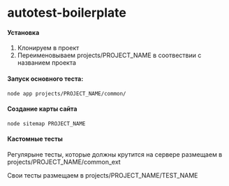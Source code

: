 # autotest-boilerplate 

#### Установка
1. Клонируем в проект
2. Переименовываем projects/PROJECT_NAME в соотвествии с названием проекта

#### Запуск основного теста:
`node app projects/PROJECT_NAME/common/`


#### Создание карты сайта
`node sitemap PROJECT_NAME`

#### Кастомные тесты

Регулярыне тесты, которые должны крутится на сервере размещаем в projects/PROJECT_NAME/common_ext

Свои тесты размещаем в projects/PROJECT_NAME/TEST_NAME
